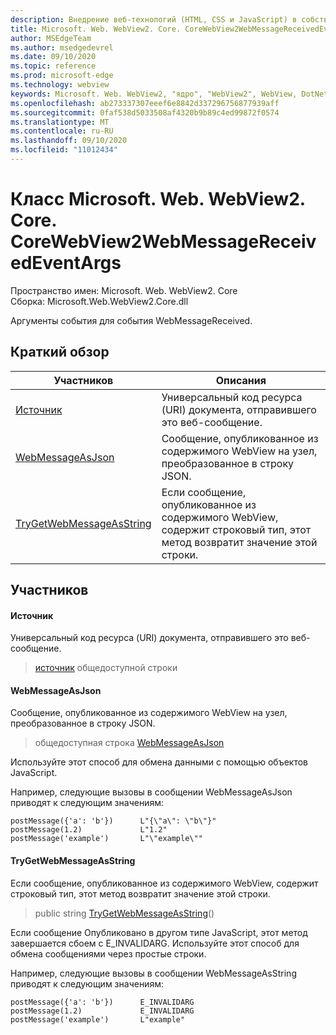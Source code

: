 ```yaml
---
description: Внедрение веб-технологий (HTML, CSS и JavaScript) в собственные приложения с помощью элемента управления Microsoft Edge WebView2
title: Microsoft. Web. WebView2. Core. CoreWebView2WebMessageReceivedEventArgs
author: MSEdgeTeam
ms.author: msedgedevrel
ms.date: 09/10/2020
ms.topic: reference
ms.prod: microsoft-edge
ms.technology: webview
keywords: Microsoft. Web. WebView2, "ядро", "WebView2", WebView, DotNet, WPF, WinForms, App, EDGE, CoreWebView2, CoreWebView2Controller, браузерный элемент управления, EDGE HTML, Microsoft. Web. WebView2
ms.openlocfilehash: ab273337307eeef6e8842d337296756877939aff
ms.sourcegitcommit: 0faf538d5033508af4320b9b89c4ed99872f0574
ms.translationtype: MT
ms.contentlocale: ru-RU
ms.lasthandoff: 09/10/2020
ms.locfileid: "11012434"
---
```

# Класс Microsoft. Web. WebView2. Core. CoreWebView2WebMessageReceivedEventArgs 

Пространство имен: Microsoft. Web. WebView2. Core \
Сборка: Microsoft.Web.WebView2.Core.dll

Аргументы события для события WebMessageReceived.

## Краткий обзор

 Участников                        | Описания
--------------------------------|---------------------------------------------
[Источник](#source) | Универсальный код ресурса (URI) документа, отправившего это веб-сообщение.
[WebMessageAsJson](#webmessageasjson) | Сообщение, опубликованное из содержимого WebView на узел, преобразованное в строку JSON.
[TryGetWebMessageAsString](#trygetwebmessageasstring) | Если сообщение, опубликованное из содержимого WebView, содержит строковый тип, этот метод возвратит значение этой строки.

## Участников

#### Источник 

Универсальный код ресурса (URI) документа, отправившего это веб-сообщение.

> [источник](#source) общедоступной строки

#### WebMessageAsJson 

Сообщение, опубликованное из содержимого WebView на узел, преобразованное в строку JSON.

> общедоступная строка [WebMessageAsJson](#webmessageasjson)

Используйте этот способ для обмена данными с помощью объектов JavaScript.

Например, следующие вызовы в сообщении WebMessageAsJson приводят к следующим значениям:

```
postMessage({'a': 'b'})      L"{\"a\": \"b\"}"
postMessage(1.2)             L"1.2"
postMessage('example')       L"\"example\""
```

#### TryGetWebMessageAsString 

Если сообщение, опубликованное из содержимого WebView, содержит строковый тип, этот метод возвратит значение этой строки.

> public string [TryGetWebMessageAsString](#trygetwebmessageasstring)()

Если сообщение Опубликовано в другом типе JavaScript, этот метод завершается сбоем с E_INVALIDARG. Используйте этот способ для обмена сообщениями через простые строки.

Например, следующие вызовы в сообщении WebMessageAsString приводят к следующим значениям:

```
postMessage({'a': 'b'})      E_INVALIDARG
postMessage(1.2)             E_INVALIDARG
postMessage('example')       L"example"
```

